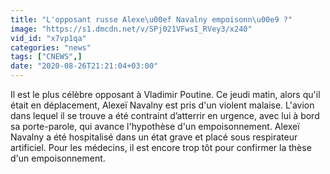 ```yaml
---
title: "L'opposant russe Alexe\u00ef Navalny empoisonn\u00e9 ?"
image: "https://s1.dmcdn.net/v/SPj021VFwsI_RVey3/x240"
vid_id: "x7vp1qa"
categories: "news"
tags: ["CNEWS",]
date: "2020-08-26T21:21:04+03:00"
---
```

Il est le plus célèbre opposant à Vladimir Poutine. Ce jeudi matin, alors qu'il était en déplacement, Alexeï Navalny est pris d'un violent malaise. L'avion dans lequel il se trouve a été contraint d’atterrir en urgence, avec lui à bord sa porte-parole, qui avance l'hypothèse d'un empoisonnement. Alexeï Navalny a été hospitalisé dans un état grave et placé sous respirateur artificiel. Pour les médecins, il est encore trop tôt pour confirmer la thèse d'un empoisonnement. 
